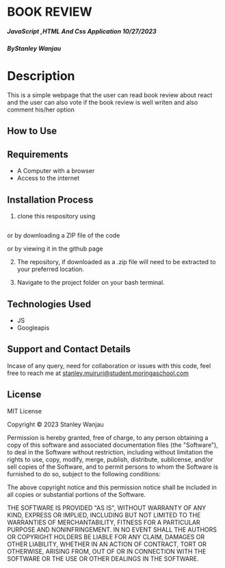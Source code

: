 # BOOK REVIEW
##### JavaScript ,HTML And Css Application 10/27/2023
##### By*Stanley Wanjau*

# Description 
This is a simple webpage that the user can read book review about react and the user can also vote if the book review is well writen and also comment his/her option
## How to Use 
## Requirements
* A Computer with a browser
* Access to the internet

## Installation Process
1. clone this respository using 
```bash git clone https://github.com/stanleywanjau/project-phs1
```
or by downloading a ZIP file of the code 

or by viewing it in the github page


2. The repository, if downloaded as a .zip file will need to be extracted to your preferred location.

3. Navigate to the project folder on your bash terminal.

## Technologies Used
* JS
* Googleapis

## Support and Contact Details
Incase of any query, need for collaboration or issues with this code, feel free to reach me at
stanley.muiruri@student.moringaschool.com

## License 
MIT License

Copyright &copy; 2023 Stanley Wanjau

Permission is hereby granted, free of charge, to any person obtaining a copy of this software and associated documentation files (the "Software"), to deal in the Software without restriction, including without limitation the rights to use, copy, modify, merge, publish, distribute, sublicense, and/or sell copies of the Software, and to permit persons to whom the Software is furnished to do so, subject to the following conditions:

The above copyright notice and this permission notice shall be included in all copies or substantial portions of the Software.

THE SOFTWARE IS PROVIDED "AS IS", WITHOUT WARRANTY OF ANY KIND, EXPRESS OR IMPLIED, INCLUDING BUT NOT LIMITED TO THE WARRANTIES OF MERCHANTABILITY, FITNESS FOR A PARTICULAR PURPOSE AND NONINFRINGEMENT. IN NO EVENT SHALL THE AUTHORS OR COPYRIGHT HOLDERS BE LIABLE FOR ANY CLAIM, DAMAGES OR OTHER LIABILITY, WHETHER IN AN ACTION OF CONTRACT, TORT OR OTHERWISE, ARISING FROM, OUT OF OR IN CONNECTION WITH THE SOFTWARE OR THE USE OR OTHER DEALINGS IN THE SOFTWARE.

